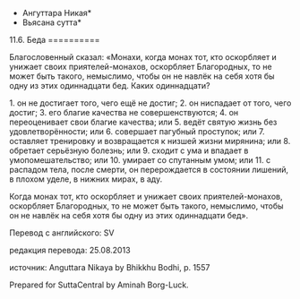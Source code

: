 * Ангуттара Никая*
* Вьясана сутта*

11\.6\. Беда
\=\=\=\=\=\=\=\=\=\=

Благословенный сказал: «Монахи, когда монах тот, кто оскорбляет и унижает своих приятелей\-монахов, оскорбляет Благородных, то не может быть такого, немыслимо, чтобы он не навлёк на себя хотя бы одну из этих одиннадцати бед\. Каких одиннадцати?

1\. он не достигает того, чего ещё не достиг;
2\. он ниспадает от того, чего достиг;
3\. его благие качества не совершенствуются;
4\. он переоценивает свои благие качества; или
5\. ведёт святую жизнь без удовлетворённости; или
6\. совершает пагубный проступок; или
7\. оставляет тренировку и возвращается к низшей жизни мирянина; или
8\. обретает серьёзную болезнь; или
9\. сходит с ума и впадает в умопомешательство; или
10\. умирает со спутанным умом; или
11\. с распадом тела, после смерти, он перерождается в состоянии лишений, в плохом уделе, в нижних мирах, в аду\.

Когда монах тот, кто оскорбляет и унижает своих приятелей\-монахов, оскорбляет Благородных, то не может быть такого, немыслимо, чтобы он не навлёк на себя хотя бы одну из этих одиннадцати бед»\.

Перевод с английского: SV

редакция перевода: 25\.08\.2013

источник: Anguttara Nikaya by Bhikkhu Bodhi, p\. 1557

Prepared for SuttaCentral by Aminah Borg\-Luck\.